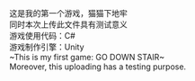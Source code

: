 这是我的第一个游戏，猫猫下地牢<br />
同时本次上传此文件具有测试意义<br />
游戏使用代码：C#<br />
游戏制作引擎：Unity<br />
~This is my first game: GO DOWN STAIR~<br />
Moreover, this uploading has a testing purpose.<br />
